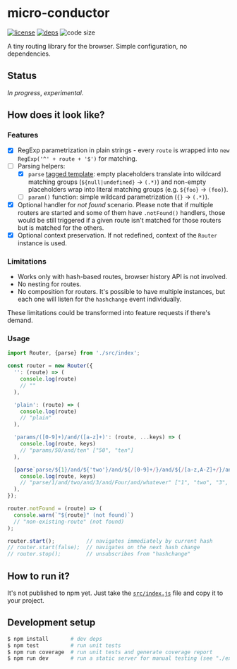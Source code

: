 # micro-conductor

  [![license][license-image]][license-url]
  [![deps][deps-image]][deps-url]
  ![code size][code-size-image]

A tiny routing library for the browser. Simple configuration, no dependencies.

## Status
*In progress*, *experimental*.

## How does it look like?
### Features
- [x] RegExp parametrization in plain strings - every `route` is wrapped into `new RegExp('^' + route + '$')` for matching.
- [ ] Parsing helpers:
  - [x] `parse` [tagged template](https://developer.mozilla.org/en-US/docs/Web/JavaScript/Reference/Template_literals#Tagged_templates): empty placeholders translate into wildcard matching groups (`${null|undefined}` -> `(.*)`) and non-empty placeholders wrap into literal matching groups (e.g. `${foo}` -> `(foo)`).
  - [ ] `param()` function: simple wildcard parametrization (`{}` -> `(.*)`).
- [x] Optional handler for *not found* scenario. Please note that if multiple routers are started and some of them have `.notFound()` handlers, those would be still triggered if a given route isn't matched for those routers but is matched for the others.
- [x] Optional context preservation. If not redefined, context of the `Router` instance is used.

### Limitations
* Works only with hash-based routes, browser history API is not involved.
* No nesting for routes.
* No composition for routers. It's possible to have multiple instances, but each one will listen for the `hashchange` event individually.

These limitations could be transformed into feature requests if there's demand.

### Usage
```js
import Router, {parse} from './src/index';

const router = new Router({
  '': (route) => (
    console.log(route)
    // ""
  ),

  'plain': (route) => (
    console.log(route)
    // "plain"
  ),

  'params/([0-9]+)/and/([a-z]+)': (route, ...keys) => (
    console.log(route, keys)
    // "params/50/and/ten" ["50", "ten"]
  ),

  [parse`parse/${1}/and/${'two'}/and/${/[0-9]+/}/and/${/[a-z,A-Z]+/}/and/${null}`]: (route, ...keys) => (
    console.log(route, keys)
    // "parse/1/and/two/and/3/and/Four/and/whatever" ["1", "two", "3", "Four", "whatever"]
  ),
});

router.notFound = (route) => (
  console.warn(`"${route}" (not found)`)
  // "non-existing-route" (not found)
);

router.start();          // navigates immediately by current hash
// router.start(false);  // navigates on the next hash change
// router.stop();        // unsubscribes from "hashchange"
```

## How to run it?
It's not published to npm yet.
Just take the [`src/index.js`](src/index.js) file and copy it to your project.

## Development setup
```bash
$ npm install       # dev deps
$ npm test          # run unit tests
$ npm run coverage  # run unit tests and generate coverage report
$ npm run dev       # run a static server for manual testing (see "./example/" folder)
```

[license-image]: https://img.shields.io/github/license/oleksmarkh/micro-conductor.svg?style=flat-square
[license-url]: https://github.com/oleksmarkh/micro-conductor/blob/master/LICENSE
[deps-image]: https://img.shields.io/david/oleksmarkh/micro-conductor.svg?style=flat-square
[deps-url]: https://david-dm.org/oleksmarkh/micro-conductor
[code-size-image]: https://img.shields.io/github/languages/code-size/oleksmarkh/micro-conductor.svg?style=flat-square
